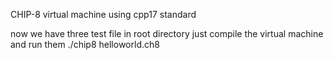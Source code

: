 CHIP-8 virtual machine
using cpp17 standard

now we have three test file in root directory
just compile the virtual machine and run them
./chip8 helloworld.ch8